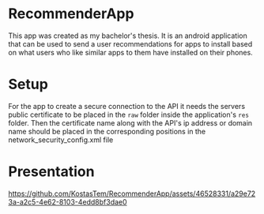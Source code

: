 # RecommenderApp

This app was created as my bachelor's thesis. It is an android application that can be used to send a user recommendations for apps to install based on what users who like similar apps to them have installed on their phones.

# Setup

For the app to create a secure connection to the API it needs the servers public certificate to be placed in the `raw` folder inside the application's `res` folder. Then the certificate name along with the API's ip address or domain name should be placed in the corresponding positions in the network_security_config.xml file

# Presentation



https://github.com/KostasTem/RecommenderApp/assets/46528331/a29e723a-a2c5-4e62-8103-4edd8bf3dae0

